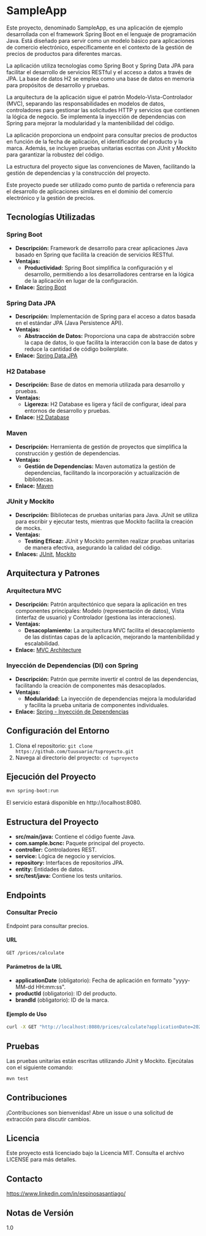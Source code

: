 # SampleApp

Este proyecto, denominado SampleApp, es una aplicación de ejemplo desarrollada con el framework Spring Boot en el lenguaje de programación Java. Está diseñado para servir como un modelo básico para aplicaciones de comercio electrónico, específicamente en el contexto de la gestión de precios de productos para diferentes marcas.

La aplicación utiliza tecnologías como Spring Boot y Spring Data JPA para facilitar el desarrollo de servicios RESTful y el acceso a datos a través de JPA. La base de datos H2 se emplea como una base de datos en memoria para propósitos de desarrollo y pruebas.

La arquitectura de la aplicación sigue el patrón Modelo-Vista-Controlador (MVC), separando las responsabilidades en modelos de datos, controladores para gestionar las solicitudes HTTP y servicios que contienen la lógica de negocio. Se implementa la inyección de dependencias con Spring para mejorar la modularidad y la mantenibilidad del código.

La aplicación proporciona un endpoint para consultar precios de productos en función de la fecha de aplicación, el identificador del producto y la marca. Además, se incluyen pruebas unitarias escritas con JUnit y Mockito para garantizar la robustez del código.

La estructura del proyecto sigue las convenciones de Maven, facilitando la gestión de dependencias y la construcción del proyecto.

Este proyecto puede ser utilizado como punto de partida o referencia para el desarrollo de aplicaciones similares en el dominio del comercio electrónico y la gestión de precios.

## Tecnologías Utilizadas

### Spring Boot
- **Descripción:** Framework de desarrollo para crear aplicaciones Java basado en Spring que facilita la creación de servicios RESTful.
- **Ventajas:**
  - **Productividad:** Spring Boot simplifica la configuración y el desarrollo, permitiendo a los desarrolladores centrarse en la lógica de la aplicación en lugar de la configuración.
- **Enlace:** [Spring Boot](https://spring.io/projects/spring-boot)

### Spring Data JPA
- **Descripción:** Implementación de Spring para el acceso a datos basada en el estándar JPA (Java Persistence API).
- **Ventajas:**
  - **Abstracción de Datos:** Proporciona una capa de abstracción sobre la capa de datos, lo que facilita la interacción con la base de datos y reduce la cantidad de código boilerplate.
- **Enlace:** [Spring Data JPA](https://spring.io/projects/spring-data-jpa)

### H2 Database
- **Descripción:** Base de datos en memoria utilizada para desarrollo y pruebas.
- **Ventajas:**
  - **Ligereza:** H2 Database es ligera y fácil de configurar, ideal para entornos de desarrollo y pruebas.
- **Enlace:** [H2 Database](https://www.h2database.com/html/main.html)

### Maven
- **Descripción:** Herramienta de gestión de proyectos que simplifica la construcción y gestión de dependencias.
- **Ventajas:**
  - **Gestión de Dependencias:** Maven automatiza la gestión de dependencias, facilitando la incorporación y actualización de bibliotecas.
- **Enlace:** [Maven](https://maven.apache.org/)

### JUnit y Mockito
- **Descripción:** Bibliotecas de pruebas unitarias para Java. JUnit se utiliza para escribir y ejecutar tests, mientras que Mockito facilita la creación de mocks.
- **Ventajas:**
  - **Testing Eficaz:** JUnit y Mockito permiten realizar pruebas unitarias de manera efectiva, asegurando la calidad del código.
- **Enlaces:** [JUnit](https://junit.org/junit5/), [Mockito](https://site.mockito.org/)

## Arquitectura y Patrones

### Arquitectura MVC
- **Descripción:** Patrón arquitectónico que separa la aplicación en tres componentes principales: Modelo (representación de datos), Vista (interfaz de usuario) y Controlador (gestiona las interacciones).
- **Ventajas:**
  - **Desacoplamiento:** La arquitectura MVC facilita el desacoplamiento de las distintas capas de la aplicación, mejorando la mantenibilidad y escalabilidad.
- **Enlace:** [MVC Architecture](https://www.baeldung.com/spring-mvc-tutorial)

### Inyección de Dependencias (DI) con Spring
- **Descripción:** Patrón que permite invertir el control de las dependencias, facilitando la creación de componentes más desacoplados.
- **Ventajas:**
  - **Modularidad:** La inyección de dependencias mejora la modularidad y facilita la prueba unitaria de componentes individuales.
- **Enlace:** [Spring - Inyección de Dependencias](https://docs.spring.io/spring-framework/docs/current/reference/html/core.html#beans-introduction)

## Configuración del Entorno

1. Clona el repositorio: `git clone https://github.com/tuusuario/tuproyecto.git`
2. Navega al directorio del proyecto: `cd tuproyecto`

## Ejecución del Proyecto

```bash
mvn spring-boot:run
```
 El servicio estará disponible en http://localhost:8080.

## Estructura del Proyecto
- **src/main/java:** Contiene el código fuente Java.
- **com.sample.bcnc:** Paquete principal del proyecto.
- **controller:** Controladores REST.
- **service:** Lógica de negocio y servicios.
- **repository:** Interfaces de repositorios JPA.
- **entity:** Entidades de datos.
- **src/test/java:** Contiene los tests unitarios.
## Endpoints
### Consultar Precio
Endpoint para consultar precios.

#### URL

```bash
GET /prices/calculate
```
#### Parámetros de la URL

- **applicationDate** (obligatorio): Fecha de aplicación en formato "yyyy-MM-dd HH:mm:ss".
- **productId** (obligatorio): ID del producto.
- **brandId** (obligatorio): ID de la marca.
#### Ejemplo de Uso

```bash
curl -X GET "http://localhost:8080/prices/calculate?applicationDate=2022-01-01%2010:00:00&productId=35455&brandId=1"
```

## Pruebas
Las pruebas unitarias están escritas utilizando JUnit y Mockito. Ejecútalas con el siguiente comando:

```bash
mvn test
```
## Contribuciones
¡Contribuciones son bienvenidas! Abre un issue o una solicitud de extracción para discutir cambios.

## Licencia
Este proyecto está licenciado bajo la Licencia MIT. Consulta el archivo LICENSE para más detalles.

## Contacto
https://www.linkedin.com/in/espinosasantiago/

## Notas de Versión
1.0
